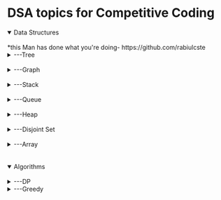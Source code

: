 # DSA topics for Competitive Coding #

<details open>
<summary>Data Structures</summary>
<br>*this Man has done what you're doing- https://github.com/rabiulcste
  <details>
  <summary>---Tree</summary>
                    <details>
                            <summary>------Binary Tree</summary>
                             Khaali
                    </details>
                    <details>
                            <summary>------Binary Search Tree</summary>
                            <details>
                                    <summary>---------------About</summary>
                                     Is a binary tree with ( "node->left < node < node -> right)
                           </details>
                           <details>
                                   <summary>---------------------Declaration</summary>
                                            --------------------------[Code](https://github.com/aayush4vedi/MyCompetitiveCoding/blob/master/spoj/tree/BST/templateBST.cpp)
                                            <br>
                                            ---------------------------------Includes:
                                            <br>
                                            ------------------------------------1.Inserting a node<br>
                                            ------------------------------------2.Deletion of a node<br>
                                            ------------------------------------3.Searching for a node<br>
                                            ------------------------------------4.Tree traversal(preorder,inorder, postorder)                                               <br>
                                            ------------------------------------5.Printing the tree(display)<br>
                                            ------------------------------------6.Has path sum<br>
                                            ------------------------------------7.Height of a node<br>
                                            ------------------------------------8.Diameter of tree<br>
                                            ------------------------------------9.Mirror a tree<br>
                                            ------------------------------------10.LCA-using BST properties, so won't work on                                     tree !=BST<br>
                                            ------------------------------------11.Print ancestors of a node<br>
                                            ------------------------------------12.Print Vertically<br>
                                            ------------------------------------13.Diagonal Print-not working with class(goto                                            GfG)<br>
                           </details>
                           <details>
                                   <summary>---------------Uses</summary>
                                   <details>
                                           <summary>---------------------In heaps/Maps</summary>
                                   </details>
                           </details>
                           <details>
                                   <summary>---------------Questions</summary>
                                            <details>
                                                     <summary>---------------------------Topic</summary>
                                                      Link: http://www.spoj.com/problems/BST/
                                                      <br>
                                                      Solution: https://www.quora.com/What-is-the-approach-to-solve-this-question-SPOJ-com-Problem-BST
                                            </details>
                           </details>
                  </details>
                  <details>
                          <summary>------Segment Tree</summary>
                          <details>
                                  <summary>---------------About</summary>
                                  ---Is a height balanced binary tree with static structure(str can't be changed once made)
                                  <br><br>------Height = log2(n)// n is #ele in array
                                  <br>------#Internal nodes = n-1
                                  <br>------#total nodes = n+n-1
                                  <br><br>
                                  ---Used in Range Queries.
                                  <br>
                                  ---Easy to think and code.
                                  <br>
                                  ---Fundamental operations:
                                  <br>
                                  ------(1)Merge: (going up) storing information(e.g. sum,min/max ele) of 2 nodes into a singe node
                                  <br>
                                  ------(2)Split: (going down) propagation of information(like: update)from parent node to it's children.It's done in **Lazy Manner.
                                  <br>Heavy light decompostion:https://blog.anudeep2011.com/heavy-light-decomposition/
                        </details>
                        <details>
                                <summary>---------------------Code: SegTree</summary>
                                          --------------------------[Code for SegTree](https://github.com/aayush4vedi/MyCompetitiveCoding/blob/master/spoj/tree/SegmentTree/template.cpp)
                                          <br>
                                          ---------------------------------Includes:
                                          <br>
                                          ------------------------------------1.Build tree-O(N)<br>
                                          ------------------------------------2.Update an index-O(logN)<br>
                                          ------------------------------------2.Update an Rante-O(NlogN) // the code gives SSGIV<br>
                                          ------------------------------------4.Range Query-O(logN)
                                          <br>
                                          ---------------------------------------------4.1 Range Sum Query<br>
                                          ---------------------------------------------4.1 Range Min Query<br>
                                          ------------------------------------TIP.To traverse array-print arr[i]
                                          </details>
                                          <details>
                                          <summary>---------------------Code: Lazy Propagation-segTree</summary>
                                          --------------------------[Code for SegTree]-LAZY PROPAGATION](https://github.com/aayush4vedi/MyCompetitiveCoding/blob/master/spoj/tree/SegmentTree/template_lazyPropagation.cpp)
                                          <br>
                                          ---------------------------------Includes:
                                          <br>
                                          ------------------------------------1.Build tree-O(N)<br>
                                          ------------------------------------2.Update an index-O(logN)<br>
                                          ------------------------------------2.Update an range-O(logN) //while upar wala does in O(nlogN)<br>
                                          ------------------------------------5.Point-Query//to see updated array(logN)
                                          <br>
                                          ------------------------------------TIP.To traverse array-REP(i,0,n)cout< < pointer-query(0,n-1,i-1);<br>
                                          ------------------------------------6.Range Query-O(logN)
                                          <br>
                                          ---------------------------------------------4.1 Range Sum Query<br>
                                          ---------------------------------------------4.1 Range Min Query
                        </details>
                        <details>
                                <summary>---------------Uses</summary>
                                <br>---------------------Range Queries in O(logN)
                        </details>
                        <details>
                                <summary>---------------Questions</summary>
                                <details>
                                        <summary>---------------------------Simple SegTree</summary>
                                                  Link: http://codeforces.com/contest/380/problem/C
                                                  <br>
                                                  Solution: https://sidhantgoyal.wordpress.com/2014/02/05/sereja-and-brackets/
                                                  <br>https://github.com/jhonber/Programming-Contest/blob/47b0e6685c18dc4dc3640fc7e1982628681ad718/codeforces/Codeforces%20Round%20%23223%20%28Div.%201%29/C.cpp
                                 </details>
                                 <details>
                                        <summary>---------------------------CodeForces collection-undone: http://codeforces.com/blog/entry/15890</summary>
                                 </details>
                                 <details>
                                        <summary>---------------------------Another collection-All done</summary>
                                                  Link: http://jaskamalkainth.github.io/Segment-tree-Problems/                                                    </details>
                        </details>
                        </details>
                        <details>
                                <summary>------Trie</summary>
                                ------------reTRIEval of data
                                <br>------------ Trie can store information about keys/numbers/strings compactly in a tree.
                                <br>------------used in dictionary searching for strings
                                <details>
                                        <summary>------------code</summary>
                                        <details>
                                                 <summary>------------1.Mine</summary>
                                                 1.GfG: use when a bool value is reqd in class(is_last,count)-doesnt contains delete- https://www.geeksforgeeks.org/trie-insert-and-search/
                                                 2.GoTigers!-easy deletion(in C)-http://yihuad.blogspot.in/2013/11/trie-implementation-in-c-geeksforgeeks.html
                                                 <br>------------------Includes:
                                                 ------------------------0.Build trie-O(n*m)<br>
                                                 ------------------------1.Insertion-O(key lenght){time},O(alphabet_size*key_lenght*no_of_keys){space}<br>
                                                 ------------------------2.Search-O(key lenght){time},O(alphabet_size*key_lenght*no_of_keys){space}<br>
                                                 ------------------------3.Deletion<br>
                                                 ------------------------4.Lexographical print<br>
                                        </details>
                                        <details>
                                                 <summary>------------2.Using map</summary>
                                                 http://pastebin.com/fyqsH65k
                                        </details>
                                         <details>
                                                 <summary>------------2.Using Linked list</summary>
                                                 http://pastebin.com/kUYHiLRC
                                        </details>
                                        <details>
                                                 <summary>------------3.Using Classes </summary>
                                                 https://gist.github.com/reterVision/8487831
                                        </details>
                                        <details>
                                                 <summary>------------4.Memory Effecient(& easy)</summary>
http://yihuad.blogspot.in/2013/11/trie-implementation-in-c-geeksforgeeks.html                                        </details>
                                </details>
                                <details>
                                        <summary>------------Questions</summary>
                                        <details>
                                                <summary>---------------(A)Bit-string wale(XOR)</summary>
                                                <details>
                                                       <summary>------------------1.Find 2 elements in array with max XOR value                                                        </summary>
                                                       Link: https://threads-iiith.quora.com/Tutorial-on-Trie-and-example-problems
                                                       <br>solution: https://www.geeksforgeeks.org/minimum-xor-value-pair/
                                              </details>
                                              <details>
                                                       <summary>------------------1.Find subarray with maximum XOR                                                        </summary>
                                                       Link: https://threads-iiith.quora.com/Tutorial-on-Trie-and-example-problems
                                                       <br>solution: https://www.geeksforgeeks.org/find-the-maximum-subarray-xor-in-a-given-array/
                                              </details>
                                              <details>
                                                       <summary>------------------1.print the number of subarrays whose XOR is less than K                                                        </summary>
                                                       Link: https://threads-iiith.quora.com/Tutorial-on-Trie-and-example-problems
                                                       <br>solution: https://www.geeksforgeeks.org/subarray-xor-less-k/
                                              </details>
                                        </details>
                                        <details>
                                                <summary>---------------(B)Alpha-string</summary>
                                                <details>
                                                        <summary>------------------(E).Add & count partial appearnces</summary>
                                                        Link:  https://www.hackerrank.com/challenges/contacts/problem <br>
                                                        Solution: https://www.hackerrank.com/challenges/contacts/editorial
                                                </details>
                                                <details>
                                                        <summary>------------------(M).Find if a string is prefix of any other</summary>
                                                        Link: https://www.hackerrank.com/challenges/no-prefix-set/problem <br>
                                                        Solution: https://www.hackerrank.com/challenges/no-prefix-set/editorial
                                                </details>              
                                                <details>
                                                        <summary>------------------(M).Phone list-SPOJ: used vector of occurrences in node declaration</summary>
                                                        Link: http://www.spoj.com/problems/PHONELST/<br>
                                                        Solution: http://theoryofprogramming.com/2015/08/24/trie-tree-practise-spoj-phonelst/
                                                </details>  
                                                <details>
                                                        <summary>------------------(D).Partial Search & Lexographical Print</summary>
                                                        Link:http://theoryofprogramming.com/2015/09/01/trie-tree-practise-spoj-dict/ 
                                                </details>                                            
                                          </details>
                                </details>
                        </details>
                        <details>
                                <summary>------BIT/AVL Tree</summary>
                                <details>
                                         <summary>Uses</summary>
                                          <details>
                                                   <summary>Find kth smallest element in array after sorting for each query</summary>
                                          </details>                                  
                                </details>
                        </details>
                        <details>
                                <summary>------Heap</summary>
                                <details>
                                        <summary>---------MinHeap</summary>
                                </details>
                                        <details>
                                        <summary>---------MaxHeap</summary>
                                </details>
                       </details>
                      <details>
                              <summary>------Red Black Tree</summary>
                      </details>
                      <details>
                              <summary>------Splay Tree</summary>
                      </details>
                      <details>
                              <summary>------Treap</summary>
                      </details>
                      <details>
                              <summary>------Suffix Tree</summary>
                      </details>
                      <details>
                              <summary>------Prefix Tree</summary>
                      </details>
             </details>
              <br>
      </details>
      <details>
              <summary>---Graph</summary>
              <details>
                      <summary>---------1.Representation</summary>
                      Link: https://gist.github.com/mailpraveens/78713d5d69601bdb6737
              </details>
               <details>
                      <summary>---------2.BFS</summary>
                      <details>
                              <summary>---------------2.1.BFS</summary>
                              link: https://github.com/rabiulcste/Graph-Theory/blob/master/BFS.cpp
                      </details>
                       <details>
                              <summary>---------------2.2.BFS using color{W,G,B}</summary>
                              link: https://github.com/rabiulcste/Graph-Theory/blob/master/BFS%20using%20color.cpp
                      </details>
                       <details>
                              <summary>---------------2.3. 2D BFS</summary>
                              Code: https://github.com/rabiulcste/Graph-Theory/blob/master/BFS%20(2D).cpp
                              example: https://stackoverflow.com/questions/37654296/breadth-first-search-on-2d-array
                      </details>
                </details>
                <details>
                      <summary>---------3.DFS</summary>
                      <details>
                               <summary>---------------3.1 DFS using adjacency list</summary>
                                link: https://github.com/rabiulcste/Graph-Theory/blob/master/DFS.cpp
                      </details>
                      <details>
                               <summary>---------------3.2 DFS using adjacency matrix</summary>
                               link: https://github.com/rabiulcste/Graph-Theory/blob/master/DFS%20using%20matrix.cpp
                      </details>
                      <details>
                               <summary>---------------3.3 2D-DFS</summary>
                               link: https://github.com/rabiulcste/Graph-Theory/blob/master/DFS%202D.cpp
                      </details>
                      <details>
                               <summary>---------------3.3 DFS - Leaf Count and Print</summary>
                               link: https://github.com/aayush4vedi/MyCompetitiveCoding/edit/master/DSA.md
                      </details>
                      <details>
                               <summary>---------------3.3 Cycle detection using DFS</summary>
                               link: https://github.com/rabiulcste/Graph-Theory/blob/master/Cycle%20in%20a%20Graph%20using%20DFS.cpp
                      </details>
              </details>
              <details>
                      <summary>---------4.Shortest Path</summary>
                      <details>
                              <summary>---------------4.1 Djikstra's {works only for + edge weight}</summary>
                              ------to find the shortest paths from the source vertex to all other vertices in the graph.
                                      <details>
                                      <summary>---------------4.1.1 Djikstra's Easy</summary>
                                      link: https://github.com/rabiulcste/Graph-Theory/blob/master/Dijkstra%20easy.cpp
                                      </details>
                                      <details>
                                      <summary>---------------4.1.2 Djikstra's 2D</summary>
                                      link: https://github.com/rabiulcste/Graph-Theory/blob/master/Dijkstra%202D.cpp
                                      </details>
                                      <details>
                                      <summary>---------------4.1.3 Djikstra's Path Print</summary>
                                      link: https://github.com/rabiulcste/Graph-Theory/blob/master/Dijkstra%20Path%20Print.cpp
                                      </details>
                                      <details>
                                      <summary>---------------4.1.4 Djikstra's !easy</summary>
                                      link: https://github.com/rabiulcste/Graph-Theory/blob/master/Dijkstra's%20Algorithm.cpp
                                      </details>https://github.com/rabiulcste/Graph-Theory/blob/master/Bellman%20Ford%20Algorithm.cpp
                      </details>
                      <details>
                              <summary>---------------4.2 Bellman Ford {works for -ve edge weight too}-O(V.E)</summary>
                              ------to find the shortest paths from the source vertex to all other vertices in the graph.
                                      <details>
                                      <summary>---------------4.2.1 Bellman Ford</summary>
                                      link: https://github.com/rabiulcste/Graph-Theory/blob/master/Bellman%20Ford%20Algorithm.cpp
                                      </details>
                                      <details>
                                      <summary>---------------4.2.2 Bellman Ford easy</summary>
                                      link: https://github.com/aayush4vedi/MyCompetitiveCoding/edit/master/DSA.md
                                      </details>
                                      <details>
                                      <summary>---------------4.2.3 Bellman Ford using matrix</summary>
                                      link: https://github.com/rabiulcste/Graph-Theory/blob/master/Bellman%20Ford%20using%20matrix.cpp
                                      </details>
                      </details>
                      <details>
                              <summary>---------------4.3 Floyd-Warshall's {works only for both +/- edge weight}-O(v^3)</summary>
                              ------used to find the shortest paths between between all pairs of vertices in a graph
                              link: 
                                      <details>
                                      <summary>---------------4.3.1 Floyd-Warshall's</summary>
                                      link: https://github.com/rabiulcste/Graph-Theory/blob/master/Floyd%20Warshall%20algorithm.cpp
                                      </details>       
                                      <details>
                                      <summary>---------------4.3.1 Floyd-Warshall's easy</summary>
                                      link: https://github.com/rabiulcste/Graph-Theory/blob/master/Floyd%20Warshall%20Easy.cpp
                                      </details>  
                      </details>                
              </details>
                <details>
                      <summary>---------5.Minimum Spanning Tree</summary>
                                <details>
                                         <summary>---------------5.1.Kruskal's - O(ElogV)</summary>
                                ---builds the spanning tree by adding edges one by one into a growing spanning tree.
                                <br>---follows GREEDY approach as in each iteration it finds an edge which has least weight and add it to the growing spanning tree.<br>
---code: https://github.com/rabiulcste/Graph-Theory/blob/master/Mst%20Krushkal%20Algorithm.cpp
                                </details>
                                <details>
                                         <summary>---------------5.2.Prim's - O((E+V)logV)</summary>
                                ---also use Greedy approach<br>---here we grow the spanning tree from a starting position<br>--- Unlike an edge in Kruskal's, we add vertex to the growing spanning tree in Prim's.<br>
code: https://github.com/rabiulcste/Graph-Theory/blob/master/Mst%20Prims%20Algorithm.cpp
                                </details>
                </details>
                <details>
                      <summary>---------6.Check Eulerian or not</summary>
                      <details>
                                <summary>-------------6.1 for directed graph</summary>
                                 ---link: https://github.com/rabiulcste/Graph-Theory/blob/master/Eulerian%20for%20Directed%20Graph.cpp
                      </details>
                       <details>
                                <summary>-------------6.1 for undirected graph</summary>
                                 ---link: https://github.com/rabiulcste/Graph-Theory/blob/master/Eulerian%20for%20Undirected%20Graph.cpp
                      </details>
              </details>
                <details>
                      <summary>---------7.Bipartite</summary>
                      <details>
                               <summary>--------------7.1 isBipartite</summary>
                               ---link: https://github.com/rabiulcste/Graph-Theory/blob/master/IsBipartite.cpp
                      </details>
                      <details>
                               <summary>--------------7.1 Max Bipartite Matching</summary>
                               ---link: https://github.com/rabiulcste/Graph-Theory/blob/master/Max%20Bipartite%20Matching.cpp
                      </details>
              </details>
              <details>
                      <summary>---------8.Topological Sort</summary>
                      <details>
                              <summary>-------------8.1 Topological Sort- Easy</summary>
                               ---link: https://github.com/rabiulcste/Graph-Theory/blob/master/Topsort%20easy%20full-code.cpp
                      </details>
                      <details>
                              <summary>-------------8.1 Topological Sort in DAG</summary>
                               ---link: https://github.com/rabiulcste/Graph-Theory/blob/master/Topsort%20in%20DAG.cpp
                      </details>                
              </details>
                <details>
                      <summary>---------9.Articulation Point</summary>
                      ---a vertex is called an articulation point if removing it and all the edges associated with it results in the increase of the number of connected components in the graph
                      <br>--code: https://github.com/rabiulcste/Graph-Theory/blob/master/Articulation%20Point.cpp
              </details>
              <details>
                      <summary>---------10. Connected</summary>
                      <details>
                                <summary>-------------10.1. No. of connected components</summary>
                                ---link: https://github.com/rabiulcste/Graph-Theory/blob/master/No.%20of%20Connected%20Components%20in%20a%20Graph.cpp
                      </details>
                      <details>
                                <summary>-------------10.2. No. of Strongly connected components</summary>
                                ---link: https://github.com/rabiulcste/Graph-Theory/blob/master/Strongly%20Connected%20Components.cpp
                      </details>
            </details>
            <details>
                      <summary>---------11.Max Flow</summary>
                      <details>
                              <summary>---------------11.1. Edmonds-Karp's</summary>
                              ---link: https://github.com/rabiulcste/Graph-Theory/blob/master/Max%20Flow%20Edmonds-Karp%20Algorithm.cpp
                      </details>
            </details>
            <details>
                     <summary>---------------12.Min Vertex Cover</summary>
                              ---link: https://github.com/rabiulcste/Graph-Theory/blob/master/Min%20Vertex%20Cover.cpp
             </details>
              <details>
                     <summary>---------------13.Cut Vertex</summary>
                              ---link: https://github.com/rabiulcste/Graph-Theory/blob/master/Cut%20Vertex.cpp
             </details>
             <details>
                      <summary>------------(.) Graph Coloring</summary>
                      <details>
                                <summary>---------------------->>> Standard Problems</summary>
                                <details>
                                       <summary>--- Perform Coloring on Edges</summary>
                                        ---------------performs greedy coloring on edges<br>
                                        -------->code: https://github.com/aayush4vedi/MyCompetitiveCoding/blob/master/Graph_Coloring/performs_coloring_on_EDGEs_of_graph.cpp
                                </details> 
                                <details>
                                       <summary>--- Perform Coloring on Vertices</summary>
                                        -------------performs greedy coloring on vertices<br>
                                        -------->code: https://github.com/aayush4vedi/MyCompetitiveCoding/blob/master/Graph_Coloring/performs_coloring_on_VERTICES_of_given_graph.cpp
                                </details>  
                                <details>
                                       <summary>--- Perform Coloring on All Possible Edges</summary>
                                        ---------------//for all the possible n*(n-1)/2 edges<br>//doesnt even asks for edges<br>
                                        -------->code:https://github.com/aayush4vedi/MyCompetitiveCoding/blob/master/Graph_Coloring/perform_edge_coloring_on_complete_graph.cpp
                                </details> 
                                <details>
                                       <summary>--- Checks if 2 graphs are bipartitie using 2 color thormem</summary>
                                        --------------- //uses adj matrix<br>
                                        -------->code:https://github.com/aayush4vedi/MyCompetitiveCoding/blob/master/Graph_Coloring/check_if_2_graphs_are_bipartitie_using_2_color_theorem.cpp
                                </details>    
                                <details>
                                       <summary>--- Perform Coloring on Given Bipartite Graph</summary>
                                        ---------------takes a bipartite graph as input and outputs
    colours of the each vertex after coloring the vertices<br>
                                        -------->code:https://github.com/aayush4vedi/MyCompetitiveCoding/blob/master/Graph_Coloring/performs_graph_coloring_on_given_bipartite_graph.cpp
                                </details> 
                                <details>
                                       <summary>--- Finds Chromatic number and performs coloring on cyclic graph</summary>
                                         -------->code: https://github.com/aayush4vedi/MyCompetitiveCoding/blob/master/Graph_Coloring/finds_chromatic_no_and_perform_coloring.cpp
                                </details>      
                                <details>
                                       <summary>--- Finds independent sets in graph by graph coloring</summary>
                                        ---------------finds largest independent set by graph coloring<br>
                                        ---------------In graph theory, an independent set or stable set is a set of vertices in a graph, no two of which are adjacent. That is, it is a set I of vertices such that for every two vertices in I, there is no edge connecting the two. <br>       ---->>code:https://github.com/aayush4vedi/MyCompetitiveCoding/blob/master/Graph_Coloring/find_independent_sets_in_graph_by_graph_coloring.cpp
                                        --------------- <br>
                                </details> 
                      </details>                                       
                      <details>
                              <summary>------------(.) Uses:<summary>
                                       <br>-- Making schedule/timetables
                                       <br>-- sudoku
                                        <br>-- Bipartite Graph
                                        <br>-- Four coloring problem: code- https://github.com/okaydemir/4-color-theorem/blob/master/four_color.cpp
                      </details>     
                </details> 
      </details>
  </details>
  <br>
  <details>
  <summary>---Stack</summary>
    
  </details>
  <br>
  <details>
  <summary>---Queue</summary>
    
  </details>
  <br>
  <details>
  <summary>---Heap</summary>
  </details>
  <br>
  <details>  
  
  <summary>---Disjoint Set</summary>
    <details>
  <summary>---------Union Find</summary>
  ---link: https://github.com/rabiulcste/Graph-Theory/blob/master/Union-Find%20(Disjoint%20sets%20data%20structure).cpp
  </details>
  </details>
  <br>
  <details>
  <summary>---Array</summary>
    
  </details>
</details>
<br><br>
<details open>
        <summary>Algorithms</summary>
        <br>
                <details>
                        <summary>---DP</summary>
                        ##The last resort of any interviewer set on seeing you fail<br>
                        ------------------------>>>>>Greedy vs DP:<br>---given a problem which can be solved by greedy method, it can also be solved by dp but IT IS OVERKILLING.
                        <details>
                        <summary>--------->>About</summary>  
                        --Diff b/w MEMOIZATION & DP: https://www.codechef.com/wiki/tutorial-dynamic-programming
                        --How to identify DP problems: it must have-<br>
                        ----(A)Optimal Substructure: we can get the final answer just by combining ans of subproblems<br>
                        ----(B)Overlapping Subproblems: same value is being asked again&again."Remember your past."<br>
                        </details>
                        <details>
                                  <summary>---------->>>How to solve?</summary>
                                  --Fab article:https://blog.pramp.com/how-to-solve-any-dynamic-programming-problem-603b6fbbd771<br>
                                  --the FAST Method:<br>
                                  -------(1) find the First solution  - just write the (ineffecient)brute force recursion you can think of<br>
                                  -------(2) Analyse the solution - if it has both (A)&&(B); buckle up for a buttload of DPing<br>
                                  -------(3) identify the Subproblem - (top_downing)save the result of each subproblem as we compute it and then check before computing any value whether or not it’s already computed.<br>
                                  -------(4) Turn around the solution - (bottom_upping) With our previous (top-down) solution, we started with n and repeatedly broke it down into smaller and smaller values until we reached n == 1 and n == 0. Now, instead, we’ll start with the base cases and work our way up until we get the result.<br>
                        </details>
                        <details>
                                <summary>------Knapsack</summary>
                                --Given weights and values of n items, put these items in a knapsack of capacity W to get the maximum total value in the knapsack
                                <details>
                                        <summary>----------(1) 0-1 Knapsack</summary>
                                        <details>
                                                  <summary>---------->>>Bottom-up Approach(DP)</summary>
                                                  --Complexity- O(nW)<br>
                                                  --Code: https://github.com/aayush4vedi/MyCompetitiveCoding/blob/master/dp/0-1Knapsack_bottom_up.cpp
                                        </details>
                                        <details>
                                                  <summary>---------->>>Overlapping Subproblem Approach(recursion)</summary>
                                                  --Complexity- O(2^2)<br>
                                                  --Code: https://github.com/aayush4vedi/MyCompetitiveCoding/blob/master/dp/0-1Knapsack_recursive.cpp
                                        </details>                                       
                                </details>
                                <details>
                                          <summary>-----------------------------Questions:</summary>
                                          <br>-------------------> Unbounded Knapsack(repetition is allowed) https://www.geeksforgeeks.org/unbounded-knapsack-repetition-items-allowed/ 
                                          <br>-------------------> Fractional Knapsack https://www.geeksforgeeks.org/fractional-knapsack-problem/ 
                                          <br>-------------------> https://discuss.codechef.com/questions/42898/exam-editorial-ncc-2014                                  
                                          <br>------------------->https://discuss.codechef.com/questions/87642/ssq-editorial
                                          <br>------------------->https://discuss.codechef.com/questions/75766/effdeliv-editorial
                                          <br>------------------->https://discuss.codechef.com/questions/80457/coex01-editorial
                                          <br>------------------->https://discuss.codechef.com/questions/87809/wa-in-eqgifts-problem-on-iarcs-pls-help
                                          <br>------------------->https://discuss.codechef.com/questions/90330/seabox-editorial
                                          <br>------------------->https://stackoverflow.com/questions/48616925/maximum-value-taken-by-thief
                                          <br>------------------->https://stackoverflow.com/questions/48560646/a-variant-of-the-knapsack-algorithm
                                          <br>------------------->https://stackoverflow.com/questions/48552724/fast-knapsack-solver-for-big-problems                             
                                          <br>------------------->http://www.spoj.com/problems/KNAPSACK/
                                          <br>------------------->http://www.spoj.com/problems/FOODIE/
                                          <br>------------------->http://www.spoj.com/problems/LKS/
                                          <br>------------------->http://www.spoj.com/problems/MINVEST/
                                          <br>------------------->http://www.spoj.com/problems/WACHOVIA/                                    
                                 </details>
                        </details>
                        <details>
                                <summary>------BitMask</summary>
                                 ----------->> Has exponantial space&time complexities.<br>
                                 ----------->> When to use: "To solve a sub problem, I need the previously visited positions/indices"
                                <details>
                                         <summary>------Questions:</summary>  
                                          -------------------->> 1D bitmask-How many subsets with sum >=k : O(n*2^n)<br>
                                          ----link: https://github.com/aayush4vedi/MyCompetitiveCoding/blob/master/dp/bitmask_how_many_subsets_with_sum_%3C%3DK.cpp
                                          <br>-------------------->> 2D bitmask- job assignment problem : O(2^n)<br>
                                          ----link: https://github.com/aayush4vedi/MyCompetitiveCoding/blob/master/dp/bitmask2D_job_assignment_problem.cpp
                                          <br>-------------------->>[Easy]https://www.codechef.com/problems/MARCHA1                                                       <br>-------------------->>[Easy]https://www.codechef.com/JAN13/problems/LEALCO
                                          <br>-------------------->>[Easy]http://www.spoj.com/problems/GNY07H/
                                          <br>-------------------->>[Easy]http://www.spoj.com/problems/HIST2/
                                          <br>-------------------->>[Easy]http://www.spoj.com/problems/M3TILE/
                                          <br>-------------------->>[Medium]http://www.spoj.com/problems/COURIER/
                                          <br>-------------------->>[Hard]http://www.spoj.com/problems/BABY/
                                          <br>-------------------->>[Hard]http://www.spoj.com/problems/HELPBOB/
                                </details>                          
                        </details>
                        <details>
                                <summary>------Coin Change</summary>
                                ------------>> Problem: given infinite supply of coins of denominations a[], find how many ways can sum N be given?<br>
                                ------------>> Solution- O(m*n)<br>----//Optimal substructure: f(a[],n,N)=f(a[],n-1,N)+f(a[],n,N-am)//(i)not taking the n'th coin and (ii)taking it<br>----link: https://github.com/aayush4vedi/MyCompetitiveCoding/blob/master/dp/coin_change.cpp
                                <br>------------->> Min no of coins to make given change:<br>
                                  ---code: https://github.com/aayush4vedi/MyCompetitiveCoding/blob/master/dp/Minimum_number_of_coins_for_a_given_change.cpp
                        </details>
                        <details>
                                <summary>------Digit DP</summary>
                                <details>
                                        <summary>---------->>Where to use:</summary>
                                        --calculation of how many numbers between two values ( say, A and B) satisfying a particular property<br>
                                        --Answer=solve(B)-solve(A-1) 
                                </details>     
                                <details>
                                        <summary>---------->>Example: <br>---(1)how many integers in the interval [L..R] have sum divisible by a number K<br>--solution: https://github.com/aayush4vedi/MyCompetitiveCoding/blob/master/dp/digitDP_how_many_digits_with_sumk.cpp<br>---(2)Sum of digits from A to B <br>--solution: https://github.com/aayush4vedi/MyCompetitiveCoding/blob/master/dp/digitDP_calculate_sum_of_dig_fromAtoB.cpp
                                        </summary>
                                </details>   
                                <details>
                                        <summary>---------->> Problems:</summary>
                                         --(.) https://www.codechef.com/problems/WORKCHEF <br>
                                         --(.) http://www.spoj.com/problems/NUMTSN/<br>
                                         --(.) http://www.spoj.com/problems/LUCIFER/<br>
                                         --(.) http://www.spoj.com/problems/RAONE/<br>  
                                         --(.) http://www.spoj.com/problems/PR003004/<br>
                                         --(.) http://www.spoj.com/problems/CPCRC1C/<br>
                                         --(.) https://devskill.com/CodingProblems/ViewProblem/392<br>
                                         --(.) https://www.codechef.com/problems/DIGIMU<br>  
                                         --(.) http://www.spoj.com/problems/TAP2012C/en/<br>
                                         --(.) http://codeforces.com/gym/100886/problem/G<br>
                                         --(.) https://vjudge.net/problem/LightOJ-1205<br>  
                                         --(.) http://codeforces.com/contest/628/problem/D<br> 
                                         --(.) https://toph.co/p/lids<br> 
                                         --(.) https://vjudge.net/problem/LightOJ-1068                                  
                                </details>
                        </details>                  
                        <details>
                                <summary>------Edit Distance</summary>
                                --->> convert string1 to string2 by remove/delete/insert<br>
                                <details>
                                        <summary>--------------Code: </summary>
                                        <details>
                                                 <summary>-----------------(1)Recursion: O(3^n)</summary>
                                                  Link: https://github.com/aayush4vedi/MyCompetitiveCoding/blob/master/dp/Edit_Distance_Recursive.cpp
                                        </details>
                                        <details>
                                                 <summary>-----------------(1)DP: O(n*m):O(n*m)::time:space</summary>
                                                  Link: https://github.com/aayush4vedi/MyCompetitiveCoding/blob/master/dp/Edit_Distance_Bottom_Up.cpp
                                        </details>                                  
                                </details>
                        </details>
                        <details>
                                <summary>------Distinct Subsequences</summary>
                                --->> Given a string;count all distict subsequences((2^n)-repeated)<br>
                                --->> Link: https://github.com/aayush4vedi/MyCompetitiveCoding/blob/master/dp/Distinct_Subsequence.cpp
                        </details> 
                        <details>
                                <summary>------Joshephus Problem:</summary>
                                 <details>
                                         <summary>--->>Statement:</summary>
                                         Given the total number of persons n and a number k which indicates that k-1 persons are skipped and kth person is killed in circle. The task is to choose the place in the initial circle so that you are the last one remaining and so survive.<br>Code O(n) : https://github.com/aayush4vedi/MyCompetitiveCoding/blob/master/dp/Josephus_Problem.cpp
                                </details>                                 
                        </details>                    
                        <details>
                                <summary>------LCS</summary>
                                <details>
                                        <summary>-----------1.LCS length -O(m*n)</summary>
                                        Code: https://github.com/aayush4vedi/MyCompetitiveCoding/blob/master/dp/LCS_Length_(bottom%20up).cpp
                                </details>  
                                <details>
                                        <summary>-----------2.LCS print-O(m*n)</summary>
                                        Code: https://github.com/aayush4vedi/MyCompetitiveCoding/blob/master/dp/LCS_Print_Backtrack.cpp
                                </details>
                                <details>
                                        <summary>-----------3.LCS print(sentence)-O(m*n)</summary>
                                        Code: https://github.com/aayush4vedi/MyCompetitiveCoding/blob/master/dp/LCS_Print_(sentence).cpp
                                </details>  
                                <details>
                                        <summary>-----------0.shortest common subsequence</summary>
                                        Code: https://github.com/aayush4vedi/MyCompetitiveCoding/blob/master/dp/Shortest_Common_Subsequence.cpp
                                </details>                             
                        </details>    
                        <details>
                                <summary>------Longest Increasing subseq</summary>
                                <details>
                                        <summary>---->> Code for:</summary>
                                        (1)LIS length- O(nlogn)<br>-code: https://github.com/aayush4vedi/MyCompetitiveCoding/blob/master/dp/Length_Of_LIS.cpp<br>
                                        (2) LIS print- O(nlogn) vs O(n^2)<br>-code: https://github.com/aayush4vedi/MyCompetitiveCoding/blob/master/dp/LIS-O(nlogn).cpp
                                 </details>   
                                 <details>
                                        <summary>--------->>Questions</summary>
                                        ------------------------(1)Building Bridges problem- sort by north x and apply LIS<br>
                                        ----link: https://github.com/aayush4vedi/MyCompetitiveCoding/blob/master/dp/building_Bridges_Problem_LIS.cpp 
                                </details>                            
                        </details>    
                        <details>
                                <summary>------Longest Palindromic Subseq</summary>
                                -code: https://github.com/aayush4vedi/MyCompetitiveCoding/blob/master/dp/Longest_Palindromic_Subsequence.cpp
                        </details>    
                        <details>
                                <summary>------Matrix Chain Multiplication</summary>
                                -->> About: given a chain of matrices a[]{a[i](nxm), a[i+1](mxp)i.e. all the consecutive matrices can be multiplied}; find the order of multiplication to maximise the result: A(BC)or(AB)C<br>
                                -code: https://github.com/aayush4vedi/MyCompetitiveCoding/blob/master/dp/Matrix_Chain_Multiflication.cpp
                        </details>    
                        <details>
                                <summary>------Largest sum 1D contiguous Array</summary>
                                -code- O(n) : https://github.com/aayush4vedi/MyCompetitiveCoding/blob/master/dp/Largest_sum_1D_contiguous_array.cpp
                        </details>
                       <details>
                                <summary>------Max Sum such that no 2 elements are adjacent</summary>
                                -code- o(n) : https://github.com/aayush4vedi/MyCompetitiveCoding/blob/master/dp/MaxSumForNonAdjacentElements.cpp
                        </details>                     
                        <details>
                                <summary>------Min Cost Path in 2D matrix</summary>
                                (1)Right,Down, Diagonally-right-down<br>
                                 ---code O(n*m) : https://github.com/aayush4vedi/MyCompetitiveCoding/blob/master/dp/Minimum_Cost_Path_RDDrd.cpp<br>
                                (2)Up,Down,Right,Left<br>
                                 ---code: https://github.com/aayush4vedi/MyCompetitiveCoding/blob/master/dp/Min_cost_path_RLUD.cpp
                        </details>        
                        <details>
                                <summary>------nCr</summary>
                                --code: https://github.com/aayush4vedi/MyCompetitiveCoding/blob/master/dp/nCr.cpp
                        </details>        
                        <details>
                                <summary>------Palindomic Partitioning</summary>
                                --->> Print min #cuts to make all substrs palin<br>
                                - code -O(n^2) :https://github.com/aayush4vedi/MyCompetitiveCoding/blob/master/dp/PalindromePartitioningMinCut.cpp
                                <br>--->> Print all palindromic substrs:{Not-DP} <br>
                                - code - https://github.com/aayush4vedi/MyCompetitiveCoding/blob/master/dp/PrintAllPalindromes.cpp
                        </details>    
                        <details>
                                <summary>------Rod Cutting</summary>
                                 -->> Problem:<br>
                                  -Given a rod of length n inches and an array of prices that contains prices of all pieces of size smaller than n. Determine the maximum value obtainable by cutting up the rod and selling the pieces.
                                  -code: O(n^2) https://github.com/aayush4vedi/MyCompetitiveCoding/blob/master/dp/RodCut.cpp
                        </details>                    
                        <details>
                                <summary>------RMQ-sparse table</summary>
                                code: https://github.com/aayush4vedi/MyCompetitiveCoding/blob/master/dp/Range%20Min%20Query%20(Sparse%20Table).cpp
                        </details>       
                        <details>
                                <summary>------Subset sum-2D</summary>
                                code: https://github.com/aayush4vedi/MyCompetitiveCoding/blob/master/dp/Sum_of_subset(2D).cpp
                        </details>        
                        <details>
                                <summary>------Weighted Job scheduling</summary>
                                -->> Statement:<br>Given N jobs where every job is represented by following three elements of it:{ Start Time,Finish Time,Profit or Value Associated}.<br>
Find the maximum profit subset of jobs such that no two jobs in the subset overlap.<br> --code: https://github.com/aayush4vedi/MyCompetitiveCoding/blob/master/dp/Weighted_Job_Scheduling.cpp
                        </details>                          
                </details>
                <details>
                        <summary>---Greedy</summary>
                        <details>
                                <summary>----->>About:<summary>
                                  --makes a locally-optimal choice in the hope that this choice will lead to a globally-optimal solution.<br>-------------->>How to identify Greedy problems: think along these lines-<br>
                          --(1) Do I have a choice b/w diff alternatives at some point?<br>
                          --(2) Does this choice result in sub-problems that can be solved individually?<br>
                          --(3) Optimal substructure: Will I be able to use the solution of the sub-problem to derive a solution for the overall problem?<br> ------------------------>>>>>Greedy vs DP:<br>---given a problem which can be solved by greedy method, it can also be solved by dp but IT IS OVERKILLING.
                         </details>
                         <details>
                                  <summary>--------->>>Standard Problems</summary>
                                  <details>
                                          <summary>------------(.) Fractional Knapsack problem</summary>
                                          --Maximise value with sumWeight =W; breaking of an item will break the value is allowes.<br>
                                          -code: O(nlogn) https://github.com/aayush4vedi/MyCompetitiveCoding/blob/master/Greedy/fractional_knapsack.cpp                            
                                   </details>    
                                    <details>
                                            <summary>------------(.) Bin Packing Problem</summary>
                                            --Given n items of different weights and bins each of capacity c, assign each item to a bin such that number of total used bins is minimized. <br>
                                            -- code: O(n):O(1)::time:space https://github.com/aayush4vedi/MyCompetitiveCoding/blob/master/Greedy/BinPacking.cpp
                                      </details>    
                                    <details>
                                            <summary>------------(.) Set Cover Problem</summary>
                                            -- Given a universe U of n elements, a collection of subsets of U say S = {S1, S2…,Sm} where every subset Si has an associated cost. Find a minimum cost subcollection of S that covers all elements of U.<br>--------i.e. find the minimum number of sets needed to cover every element.<br>
                                           <br>--code: N/A
                                           <details>
                                                    <summary>------------------>>Problems:</summary>
                                                    ---- https://www.codechef.com/COOK52/problems/COVERING
                                          </details>
                                      </details> 
                                     <details>
                                            <summary>------------(.) K centers problem</summary>
                                            --->>>Given n cities and distances between every pair of cities, select k cities to place ATMs such that the maximum distance of a city to a ATM is minimized.<br>
                                           ------------------no polynomial time soln-it's NP hard problem
                                            ---->>Read: https://www.geeksforgeeks.org/k-centers-problem-set-1-greedy-approximate-algorithm/
                                      </details>    
                                    <details>
                                            <summary>------------(.) Job Sequencing(with deadline)</summary>
                                            ---->> Maximise the profit<br>
                                            -- code: O(n^2) https://github.com/aayush4vedi/MyCompetitiveCoding/blob/master/Greedy/job_sequencing_with_deadline.cpp
                                      </details>    
                                    <details>
                                            <summary>------------(.) Dijkstra's</summary>
                                      </details>         
                                    <details>
                                            <summary>------------(.) Prim's MST</summary>
                                      </details>  
                                    <details>
                                            <summary>------------(.) Huffman Coding</summary>
                                            - code: O(nlogn) https://github.com/aayush4vedi/MyCompetitiveCoding/blob/master/Greedy/huffman_coding.c
                                      </details>  
                                    <details>
                                            <summary>------------(.) Kruskal MST</summary>
                                      </details>  
                                    <details>
                                            <summary>------------(.) Activity Selection Problem</summary>
                                            ---->>> You are given n activities with their start and finish times. Select the maximum number of activities that can be performed by a single person, assuming that a person can only work on a single activity at a time.<br>
                                            --code: https://github.com/aayush4vedi/MyCompetitiveCoding/blob/master/Greedy/activity_selection_problem.cpp
                                      </details>  
                                     <details>
                                            <summary>------------(.) Graph Coloring Problem</summary>
                                            --->> See under Graphs
                                     </details>    
                                    <details>
                                            <summary>------------(.) Traveling Salesman Problem</summary>
                                            --->>> Statement: Given a set of cities and distance between every pair of cities, the problem is to find the shortest possible route that visits every city exactly once and returns back to the starting point.
                                            <br>---->> NP Hard- There is no polynomial time know solution for this problem.
                                            <details>
                                            <summary>---->> Diff btw Hamiltonian and TSP</summary>
                                                      -- The Hamiltoninan cycle problem is to find if there exist a tour that visits every city exactly once. Here we know that Hamiltonian Tour exists (because the graph is complete) and in fact many such tours exist, the problem is to find a minimum weight Hamiltonian Cycle.
                                           </details>
                                            -->> code: O(n!)<br> https://github.com/aayush4vedi/MyCompetitiveCoding/blob/master/Greedy/TSP.cpp
                                      </details>      
                                    <details>
                                            <summary>------------(.) </summary>
                                      </details>  
                         </details>   
                         <details>
                                  <summary>------->>> Problems</summary>
                                   <details>
                                             <summary>----------------------------------> 501 problems-set{sorted by difficulty level}</summary>
                                              https://a2oj.com/Category.jsp?ID=56
                                  </details>
                                   <details>
                                             <summary>-----------Problem</summary>
                                  </details>
                        </details>
                  <br>  
                <details>
                        <summary>---Binary and Ternary Search</summary>
                </details>
                <br>
                <details>
                        <summary>---String ALgo<summary>
                        <details>
                                <summary>-------> Pattern Search: <summary>
                                <details>
                                         <summary>------------(1) Knuth-Morris-Pratt</summary>
                                          --->> prints all occurrences of pat[] in txt[]
                                         <details>
                                                 <summary>------------>> Advantages over Naive method</summary>
                                       -- Naive: O(m(n-m+1));KMP : O(n+m)
                                     <br>-- Naive doesn’t work well in cases where we see many matching characters followed by a mismatching character.
                                     <br>-- The KMP matching algorithm uses degenerating property (pattern having same sub-patterns appearing more than once in the pattern) of the pattern
                                         </details>
                                 ------>> Idea: whenever we detect a mismatch , we already know some of the characters in the text of next window. We take advantage of this information to avoid matching the characters that we know will anyway match.<br>
                                --------------------------->> Must read-to get idea : http://jakeboxer.com/blog/2009/12/13/the-knuth-morris-pratt-algorithm-in-my-own-words/  
                                ---------->> code: https://www.geeksforgeeks.org/searching-for-patterns-set-2-kmp-algorithm/
                                </details>
                                 <details>
                                          <summary>------------(1) Z algorith</summary>
                                           -->> This algorithm finds all occurrences of a pattern in a text in linear time:O(m+n)<br>
                                          Read: https://ivanyu.me/blog/2013/10/15/z-algorithm/
                                 </details>
                        <details>
                                <summary>------------Manchars' Algo</summary>
                                 -->>to find the Longest Palindromic Sub-string in any string in o(N) <br>
                                 -- code: https://www.geeksforgeeks.org/manachers-algorithm-linear-time-longest-palindromic-substring-part-4/
                        </details>
                </details>
</details>
<br><br>
<details open>
<summary>Game Theory</summary>

</details>
<br><br>
<details open>
    <summary>Maths</summary><br>
    <details>
    <summary>---Number Theory</summary>
    </details><br>
    <details>
    <summary>---Combinotrics</summary>
    </details><br>
    <details>
    <summary>---Geomatry</summary>
    </details><br>
</details>
<br><br><br>
